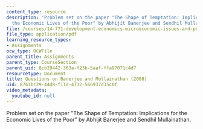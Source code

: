 ```yaml
---
content_type: resource
description: 'Problem set on the paper "The Shape of Temptation: Implications for
  the Economic Lives of the Poor" by Abhijit Banerjee and Sendhil Mullainathan.'
file: /courses/14-771-development-economics-microeconomic-issues-and-policy-models-fall-2008/87b1bc2944d8f11d4712566937d35c0f_assn11.pdf
file_type: application/pdf
learning_resource_types:
- Assignments
ocw_type: OCWFile
parent_title: Assignments
parent_type: CourseSection
parent_uid: 8cb29442-363a-f23b-5aaf-ffa97071c4d7
resourcetype: Document
title: Questions on Banerjee and Mullainathan (2008)
uid: 87b1bc29-44d8-f11d-4712-566937d35c0f
video_metadata:
  youtube_id: null
---
```

Problem set on the paper "The Shape of Temptation: Implications for the Economic Lives of the Poor" by Abhijit Banerjee and Sendhil Mullainathan.

